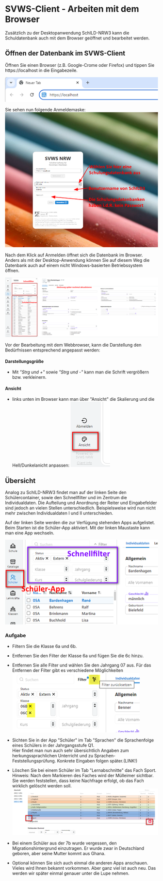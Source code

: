 # SVWS-Client - Arbeiten mit dem Browser

Zusätzlich zu der Desktopanwendung SchILD-NRW3 kann die Schuldatenbank auch mit dem Browser geöffnet und bearbeitet werden.

## Öffnen der Datenbank im SVWS-Client
Öffnen Sie einen Browser (z.B. Google-Crome oder Firefox) und tippen Sie https://localhost in die Eingabezeile.

![Öffnen mit dem Browser](./graphics/vonS2nachS3_uebersicht_svwsClient_aufruf.png) 

Sie sehen nun folgende Anmeldemaske:
![Öffnen mit dem Browser](./graphics/vonS2nachS3_uebersicht_svwsClient_LogIn.png)


Nach dem Klick auf Anmelden öffnet sich die Datenbank im Browser. Anders als mit der Desktop-Anwendung können Sie auf diesem Weg die Datenbank auch auf einem nicht Windows-basierten Betriebssystem öffnen.


![Öffnen mit dem Browser](./graphics/vonS2nachS3_uebersicht_svwsClient_startseite.png)

Vor der Bearbeitung mit dem Webbrowser, kann die Darstellung den Bedürfnissen entsprechend angepasst werden:

#### Darstellungsgröße
* Mit *"Strg und +"* sowie *"Strg und -"* kann man die Schrift vergrößern bzw. verkleinern.

#### Ansicht
* links unten im Browser kann man über "Ansicht" die Skalierung und die Hell/Dunkelanicht anpassen:
![Öffnen mit dem Browser](./graphics/vonS2nachS3_uebersicht_svwsClient_ansicht.png)


## Übersicht
Analog zu SchILD-NRW3 findet man auf der linken Seite den Schülercontainer, sowie den Schnellfilter und im Zentrum die Individualdaten. 
Die Aufteilung und Anordnung der Reiter und Eingabefelder sind jedoch an vielen Stellen unterschiedlich. Beispielsweise wird nun nicht mehr zwischen Individualdaten I und II unterschieden.


Auf der linken Seite werden die zur Verfügung stehenden Apps aufgelistet. Beim Starten ist die Schüler-App aktiviert. Mit der linken Maustaste kann man eine App wechseln.

![Schüler-App](./graphics/vonS2nachS3_uebersicht_svwsClient_schuelerApp_filter.png)


### Aufgabe 
* Filtern Sie die Klasse 6a und 6b.
* Entfernen Sie den Filter der Klasse 6a und fügen Sie die 6c hinzu.
* Entfernen Sie alle Filter und wählen Sie den Jahrgang 07 aus. Für das Entfernen der Filter gibt es verschiedene Möglichkeiten <br>
![Schnellfilter](./graphics/vonS2nachS3_uebersicht_svwsClient_schuelerApp_schnellfilter.png)
* Sichten Sie in der App "Schüler" im Tab "Sprachen" die Sprachenfolge eines Schülers in der Jahrgangsstufe Q1. </br>
Hier findet man nun auch sehr übersichtlich Angaben zum herkungssprachlichen Unterricht und zu Sprachen-Feststellungsprüfung. Konkrete Eingaben folgen später.(LINK!) 
* Löschen Sie bei einem Schüler im Tab "Lernabschnitte" das Fach Sport.<br>
Hinweis: Nach dem Markieren des Faches wird der Mülleimer sichtbar. Sie werden feststellen, dass keine Nachfrage erfolgt, ob das Fach wirklich gelöscht werden soll.<br>
![Fächer im aktuellen Lernabschnitt](./graphics/vonS2nachS3_uebersicht_svwsClient_schuelerAppFachloeschen.png)

* Bei einem Schüler aus der 7b wurde vergessen, den Migrationshintergrund einzutragen. Er wurde zwar in Deutschland geboren, aber seine Mutter kommt aus Ghana.

* Optional können Sie sich auch einmal die anderen Apps anschauen. Vieles wird Ihnen bekannt vorkommen. Aber ganz viel ist auch neu. Das werden wir später einmal genauer unter die Lupe nehmen.

